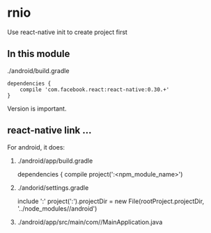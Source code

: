 # rnio

Use react-native init to create project first

## In this module

./android/build.gradle

    dependencies {
        compile 'com.facebook.react:react-native:0.30.+'
    }

Version is important.

## react-native link ...

For android, it does:

1. ./android/app/build.gradle


    dependencies {
        compile project(':<npm_module_name>')


2. ./andorid/settings.gradle
 
 
    include ':<module>'
    project(':<module>').projectDir = new File(rootProject.projectDir, '../node_modules/<module>/android')

3. ./android/app/src/main/com/<appname>/MainApplication.java